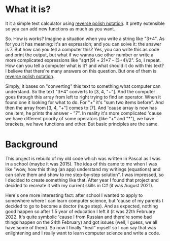 # What it is?

It it a simple text calculator using [reverse polish notation](https://en.wikipedia.org/wiki/Reverse_Polish_notation). It pretty extensible so you can add new functions as much as you want.

So. How is works? Imagine a situation when you write a string like "3+4". As for you it has meaning: it's an expression; and you can solve it: the answer is 7. But how can you tell a computer this? Yes, you can write this as code and print the output, but what if we wanna use other number or write a more complicated expressions like "sqrt(9) + 21*7 - (3+4)/2". So, I repeat. How can you tell a computer what is it? and what should it do with this text? I believe that there're many answers on this question. But one of them is [reverse polish notation](https://en.wikipedia.org/wiki/Reverse_Polish_notation).

Simply, it bases on "converting" this text to something what computer can understand. So the text "3+4" converts to [3, 4, "+"]. And the computer goes through this array from left to right trying to find an operator. When it found one it looking for what to do. For "+" it's "sum two items before". And then the array from [3, 4, "+"] comes to [7]. And 'cause array is now has one item, he prints the answer - "7". In reality it's more complicated 'cause we have different priority of some operators (like "+" and "*"), we have brackets, we have functions and other. But basic principles are the same.

# Background

This project is rebuild of my old code which was written in Pascal as I was in a school (maybe it was 2015).
The idea of this came to me when I was like "wow, how this thing (an app) understand my writings (equations) and can solve them and show to me step-by-step solution". I was impressed, so I decided to create something like that.
After year I found that project and decided to recreate it with my current skills in C# (it was August 2021).

Here's one more interesting fact: after school I wanted to apply to somewhere where I can learn computer science, but 'cause of my parents I decided to go to become a doctor (huge step). And as expected, nothing good happen so after 1.5 year of education I left it (it was 22th February 2022. It's quite symbolic 'cause I from Russian and there're some bad things happen on the 24th February) and got issues (well, I guess, we all have some of them). So now I finally "heal" myself so I can say that was enlightening and I really want to learn computer science and write a code.
